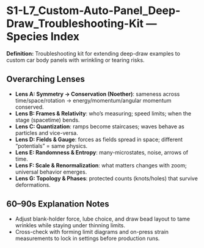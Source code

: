 # S1-L7_Custom-Auto-Panel_Deep-Draw_Troubleshooting-Kit — Species Index
**Definition:** Troubleshooting kit for extending deep-draw examples to custom car body panels with wrinkling or tearing risks.

## Overarching Lenses

- **Lens A: Symmetry -> Conservation (Noether)**: sameness across time/space/rotation → energy/momentum/angular momentum conserved.
- **Lens B: Frames & Relativity**: who’s measuring; speed limits; when the stage (spacetime) bends.
- **Lens C: Quantization**: ramps become staircases; waves behave as particles and vice-versa.
- **Lens D: Fields & Gauge**: forces as fields spread in space; different “potentials” = same physics.
- **Lens E: Randomness & Entropy**: many-microstates, noise, arrows of time.
- **Lens F: Scale & Renormalization**: what matters changes with zoom; universal behavior emerges.
- **Lens G: Topology & Phases**: protected counts (knots/holes) that survive deformations.

## 60–90s Explanation Notes
- Adjust blank-holder force, lube choice, and draw bead layout to tame wrinkles while staying under thinning limits.
- Cross-check with forming limit diagrams and on-press strain measurements to lock in settings before production runs.
